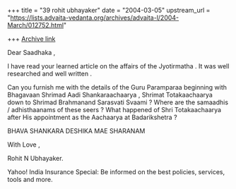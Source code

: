 +++
title = "39 rohit ubhayaker"
date = "2004-03-05"
upstream_url = "https://lists.advaita-vedanta.org/archives/advaita-l/2004-March/012752.html"

+++
[Archive link](https://lists.advaita-vedanta.org/archives/advaita-l/2004-March/012752.html)


Dear  Saadhaka ,

I  have  read  your  learned  article  on  the  affairs  of  the  Jyotirmatha . It  was  well  researched  and  well written .

Can  you  furnish  me  with  the  details  of  the  Guru Paramparaa  beginning  with  Bhagavaan Shrimad Aadi  Shankaraachaarya , Shrimat Totakaachaarya  down  to  Shrimad  Brahmanand  Sarasvati Svaami ? Where  are  the  samaadhis / adhisthaanams of  these  seers ? What  happened  of  Shri Totakaachaarya after His  appointment  as  the  Aachaarya  at  Badarikshetra ?

BHAVA  SHANKARA DESHIKA  MAE  SHARANAM

With  Love ,

Rohit N Ubhayaker.







Yahoo! India Insurance Special: Be informed on the best policies, services, tools and more.

